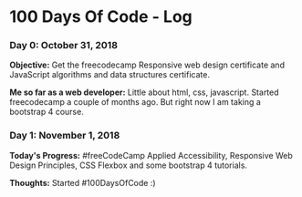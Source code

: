 # 100 Days Of Code - Log

### Day 0: October 31, 2018

**Objective:** Get the freecodecamp Responsive web design certificate and JavaScript algorithms and data structures certificate.

**Me so far as a web developer:** Little about html, css, javascript. Started freecodecamp a couple of months ago. But right now I am taking a bootstrap 4 course.


### Day 1: November 1, 2018

**Today's Progress:** #freeCodeCamp Applied Accessibility, Responsive Web Design Principles, CSS Flexbox and some bootstrap 4 tutorials.

**Thoughts:** Started #100DaysOfCode :)







